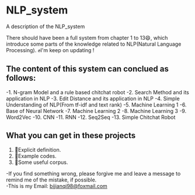 # NLP_system
A description of the NLP_system

There should have been a full system from chapter 1 to 13😄, which introduce some parts of the knowledge related to NLP(Natural Language Processing).
  ✊I'm keep on updating !

## The content of this system can conclued as follows:
-1. N-gram Model and a rule based chitchat robot
-2. Search Method and its application in NLP
-3. Edit Distance and its application in NLP
-4. Simple Understanding of NLP(From tf-idf and text rank)
-5. Machine Learning 1
-6. Base of Neural Network
-7. Machine Learning 2
-8. Machine Learning 3
-9. Word2Vec
-10. CNN
-11. RNN
-12. Seq2Seq
-13. Simple Chitchat Robot

## What you can get in these projects
1. 🤭Explicit definition.
2. 🤭Example codes.
3. 🤭Some useful corpus.

-If you find something wrong, please forgive me and leave a message to remind me of the mistake, if possible.     
  -This is my Email: bijianqi98@foxmail.com
